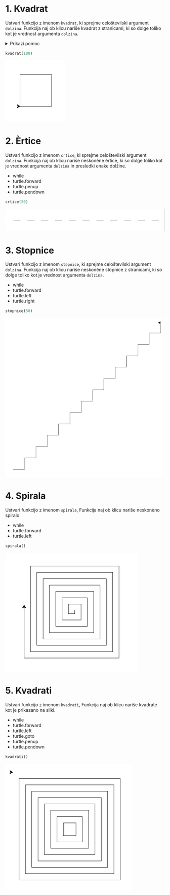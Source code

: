 
# 1. Kvadrat

Ustvari funkcijo z imenom `kvadrat`,
ki sprejme celoštevilski argument `dolzina`.
Funkcija naj ob klicu nariše kvadrat z stranicami, ki so dolge
toliko kot je vrednost argumenta `dolzina`.

<details>

<summary>Prikazi pomoc</summary>

### You can add a header

```python
# Funkcija
def funkcija():
  print("Hy")

for i in range(0, 9, 1):
  print("Hy")

import turtle
turtle.forward(100)
turtle.left(90)
```

</details>

```python
kvadrat(100)
```

<img src="https://github.com/urosjarc/informatika/blob/main/media/turtle_kvadrat.png">


# 2. Èrtice

Ustvari funkcijo z imenom `crtice`,
ki sprejme celoštevilski argument `dolzina`.
Funkcija naj ob klicu nariše neskonène èrtice, ki so dolge
toliko kot je vrednost argumenta `dolzina` in presledki enake dolžine.

* while
* turtle.forward
* turtle.penup
* turtle.pendown

```python
crtice(50)
```
<img src="https://github.com/urosjarc/informatika/blob/main/media/turtle_crtice.png">

# 3. Stopnice

Ustvari funkcijo z imenom `stopnice`,
ki sprejme celoštevilski argument `dolzina`.
Funkcija naj ob klicu nariše neskonène stopnice z stranicami, ki so dolge
toliko kot je vrednost argumenta `dolzina`.

* while
* turtle.forward
* turtle.left
* turtle.right

```python
stopnice(50)
```
<img src="https://github.com/urosjarc/informatika/blob/main/media/turtle_stopnice.png">

# 4. Spirala

Ustvari funkcijo z imenom `spirala`,
Funkcija naj ob klicu nariše neskonèno spiralo

* while
* turtle.forward
* turtle.left

```python
spirala()
```
<img src="https://github.com/urosjarc/informatika/blob/main/media/turtle_spirala.png">

# 5. Kvadrati

Ustvari funkcijo z imenom `kvadrati`,
Funkcija naj ob klicu nariše kvadrate kot je prikazano na sliki.

* while
* turtle.forward
* turtle.left
* turtle.goto
* turtle.penup
* turtle.pendown

```python
kvadrati()
```
<img src="https://github.com/urosjarc/informatika/blob/main/media/turtle_kvadrati.png">
